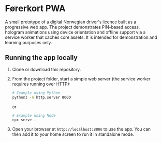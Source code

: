 # Førerkort PWA

A small prototype of a digital Norwegian driver's licence built as a progressive web app. The project demonstrates PIN-based access, hologram animations using device orientation and offline support via a service worker that caches core assets. It is intended for demonstration and learning purposes only.

## Running the app locally

1. Clone or download this repository.
2. From the project folder, start a simple web server (the service worker requires running over HTTP):

   ```bash
   # Example using Python
   python3 -m http.server 8000
   ```
   or
   ```bash
   # Example using Node
   npx serve .
   ```
3. Open your browser at `http://localhost:8000` to use the app. You can then add it to your home screen to run it in standalone mode.
